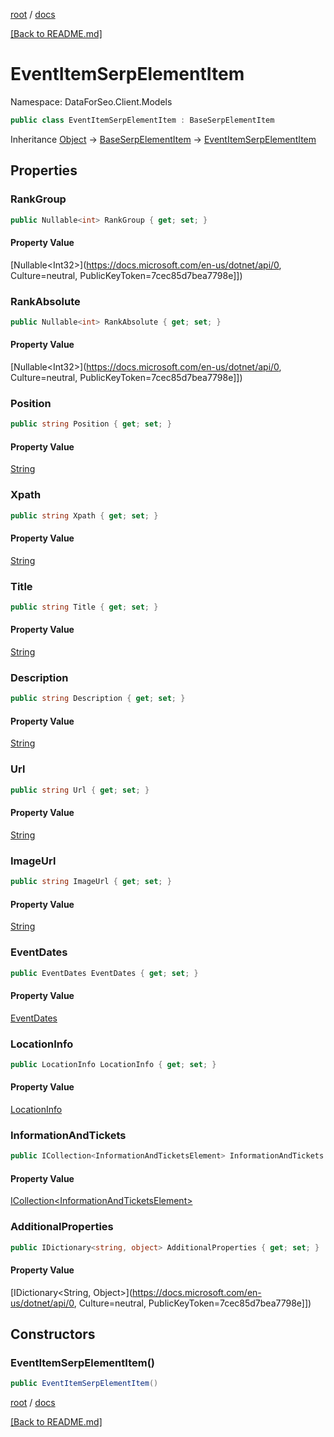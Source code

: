 [root](./../ "root") / [docs](./ "docs")

[[Back to README.md]](./../README.md "[Back to README.md]")

# EventItemSerpElementItem

Namespace: DataForSeo.Client.Models

```csharp
public class EventItemSerpElementItem : BaseSerpElementItem
```

Inheritance [Object](https://docs.microsoft.com/en-us/dotnet/api/Object) → [BaseSerpElementItem](./BaseSerpElementItem.md) → [EventItemSerpElementItem](./EventItemSerpElementItem.md)

## Properties

### **RankGroup**

```csharp
public Nullable<int> RankGroup { get; set; }
```

#### Property Value

[Nullable&lt;Int32&gt;](https://docs.microsoft.com/en-us/dotnet/api/0, Culture=neutral, PublicKeyToken=7cec85d7bea7798e]])<br>

### **RankAbsolute**

```csharp
public Nullable<int> RankAbsolute { get; set; }
```

#### Property Value

[Nullable&lt;Int32&gt;](https://docs.microsoft.com/en-us/dotnet/api/0, Culture=neutral, PublicKeyToken=7cec85d7bea7798e]])<br>

### **Position**

```csharp
public string Position { get; set; }
```

#### Property Value

[String](https://docs.microsoft.com/en-us/dotnet/api/String)<br>

### **Xpath**

```csharp
public string Xpath { get; set; }
```

#### Property Value

[String](https://docs.microsoft.com/en-us/dotnet/api/String)<br>

### **Title**

```csharp
public string Title { get; set; }
```

#### Property Value

[String](https://docs.microsoft.com/en-us/dotnet/api/String)<br>

### **Description**

```csharp
public string Description { get; set; }
```

#### Property Value

[String](https://docs.microsoft.com/en-us/dotnet/api/String)<br>

### **Url**

```csharp
public string Url { get; set; }
```

#### Property Value

[String](https://docs.microsoft.com/en-us/dotnet/api/String)<br>

### **ImageUrl**

```csharp
public string ImageUrl { get; set; }
```

#### Property Value

[String](https://docs.microsoft.com/en-us/dotnet/api/String)<br>

### **EventDates**

```csharp
public EventDates EventDates { get; set; }
```

#### Property Value

[EventDates](./EventDates.md)<br>

### **LocationInfo**

```csharp
public LocationInfo LocationInfo { get; set; }
```

#### Property Value

[LocationInfo](./LocationInfo.md)<br>

### **InformationAndTickets**

```csharp
public ICollection<InformationAndTicketsElement> InformationAndTickets { get; set; }
```

#### Property Value

[ICollection&lt;InformationAndTicketsElement&gt;](./InformationAndTicketsElement.md)<br>

### **AdditionalProperties**

```csharp
public IDictionary<string, object> AdditionalProperties { get; set; }
```

#### Property Value

[IDictionary&lt;String, Object&gt;](https://docs.microsoft.com/en-us/dotnet/api/0, Culture=neutral, PublicKeyToken=7cec85d7bea7798e]])<br>

## Constructors

### **EventItemSerpElementItem()**

```csharp
public EventItemSerpElementItem()
```

[root](./../ "root") / [docs](./ "docs")

[[Back to README.md]](./../README.md "[Back to README.md]")